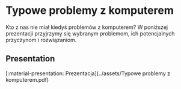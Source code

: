# Typowe problemy z komputerem

Kto z nas nie miał kiedyś problemów z komputerem? W poniższej prezentacji przyjrzymy się wybranym problemom, ich potencjalnych przyczynom i rozwiązaniom.

## Presentation

[:material-presentation: Prezentacja](../assets/Typowe problemy z komputerem.pdf)
